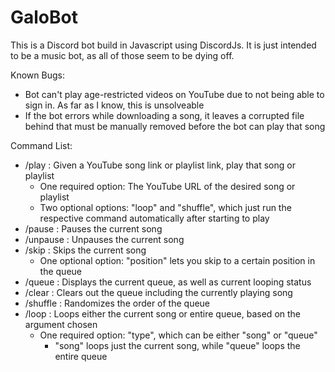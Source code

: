 # GaloBot

This is a Discord bot build in Javascript using DiscordJs. It is just intended to be a music bot, as all of those seem to be dying off.

Known Bugs:
- Bot can't play age-restricted videos on YouTube due to not being able to sign in. As far as I know, this is unsolveable
- If the bot errors while downloading a song, it leaves a corrupted file behind that must be manually removed before the bot can play that song

Command List:
- /play : Given a YouTube song link or playlist link, play that song or playlist
    - One required option: The YouTube URL of the desired song or playlist
    - Two optional options: "loop" and "shuffle", which just run the respective command automatically after starting to play
- /pause : Pauses the current song
- /unpause : Unpauses the current song
- /skip : Skips the current song
    - One optional option: "position" lets you skip to a certain position in the queue
- /queue : Displays the current queue, as well as current looping status
- /clear : Clears out the queue including the currently playing song
- /shuffle : Randomizes the order of the queue
- /loop : Loops either the current song or entire queue, based on the argument chosen
    - One required option: "type", which can be either "song" or "queue"
        - "song" loops just the current song, while "queue" loops the entire queue